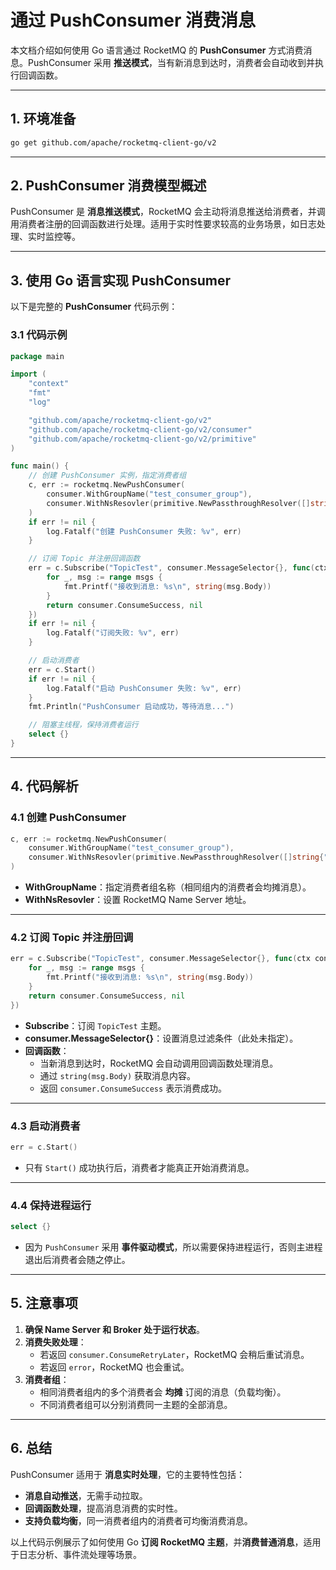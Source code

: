 # 通过 PushConsumer 消费消息

本文档介绍如何使用 Go 语言通过 RocketMQ 的 **PushConsumer** 方式消费消息。PushConsumer 采用 **推送模式**，当有新消息到达时，消费者会自动收到并执行回调函数。

---

## 1. 环境准备

  ```bash
  go get github.com/apache/rocketmq-client-go/v2
  ```

---

## 2. PushConsumer 消费模型概述

PushConsumer 是 **消息推送模式**，RocketMQ 会主动将消息推送给消费者，并调用消费者注册的回调函数进行处理。适用于实时性要求较高的业务场景，如日志处理、实时监控等。

---

## 3. 使用 Go 语言实现 PushConsumer

以下是完整的 **PushConsumer** 代码示例：

### 3.1 代码示例

```go
package main

import (
    "context"
    "fmt"
    "log"

    "github.com/apache/rocketmq-client-go/v2"
    "github.com/apache/rocketmq-client-go/v2/consumer"
    "github.com/apache/rocketmq-client-go/v2/primitive"
)

func main() {
    // 创建 PushConsumer 实例，指定消费者组
    c, err := rocketmq.NewPushConsumer(
        consumer.WithGroupName("test_consumer_group"),
        consumer.WithNsResovler(primitive.NewPassthroughResolver([]string{"127.0.0.1:9876"})), // Name Server 地址
    )
    if err != nil {
        log.Fatalf("创建 PushConsumer 失败: %v", err)
    }

    // 订阅 Topic 并注册回调函数
    err = c.Subscribe("TopicTest", consumer.MessageSelector{}, func(ctx context.Context, msgs ...*primitive.MessageExt) (consumer.ConsumeResult, error) {
        for _, msg := range msgs {
            fmt.Printf("接收到消息: %s\n", string(msg.Body))
        }
        return consumer.ConsumeSuccess, nil
    })
    if err != nil {
        log.Fatalf("订阅失败: %v", err)
    }

    // 启动消费者
    err = c.Start()
    if err != nil {
        log.Fatalf("启动 PushConsumer 失败: %v", err)
    }
    fmt.Println("PushConsumer 启动成功，等待消息...")

    // 阻塞主线程，保持消费者运行
    select {}
}
```

---

## 4. 代码解析

### 4.1 **创建 PushConsumer**
```go
c, err := rocketmq.NewPushConsumer(
    consumer.WithGroupName("test_consumer_group"),
    consumer.WithNsResovler(primitive.NewPassthroughResolver([]string{"127.0.0.1:9876"})),
)
```
- **WithGroupName**：指定消费者组名称（相同组内的消费者会均摊消息）。
- **WithNsResovler**：设置 RocketMQ Name Server 地址。

---

### 4.2 **订阅 Topic 并注册回调**
```go
err = c.Subscribe("TopicTest", consumer.MessageSelector{}, func(ctx context.Context, msgs ...*primitive.MessageExt) (consumer.ConsumeResult, error) {
    for _, msg := range msgs {
        fmt.Printf("接收到消息: %s\n", string(msg.Body))
    }
    return consumer.ConsumeSuccess, nil
})
```
- **Subscribe**：订阅 `TopicTest` 主题。
- **consumer.MessageSelector{}**：设置消息过滤条件（此处未指定）。
- **回调函数**：
    - 当新消息到达时，RocketMQ 会自动调用回调函数处理消息。
    - 通过 `string(msg.Body)` 获取消息内容。
    - 返回 `consumer.ConsumeSuccess` 表示消费成功。

---

### 4.3 **启动消费者**
```go
err = c.Start()
```
- 只有 `Start()` 成功执行后，消费者才能真正开始消费消息。

---

### 4.4 **保持进程运行**
```go
select {}
```
- 因为 `PushConsumer` 采用 **事件驱动模式**，所以需要保持进程运行，否则主进程退出后消费者会随之停止。

---

## 5. 注意事项

1. **确保 Name Server 和 Broker 处于运行状态**。
2. **消费失败处理**：
    - 若返回 `consumer.ConsumeRetryLater`，RocketMQ 会稍后重试消息。
    - 若返回 `error`，RocketMQ 也会重试。
3. **消费者组**：
    - 相同消费者组内的多个消费者会 **均摊** 订阅的消息（负载均衡）。
    - 不同消费者组可以分别消费同一主题的全部消息。

---

## 6. 总结

PushConsumer 适用于 **消息实时处理**，它的主要特性包括：
- **消息自动推送**，无需手动拉取。
- **回调函数处理**，提高消息消费的实时性。
- **支持负载均衡**，同一消费者组内的消费者可均衡消费消息。

以上代码示例展示了如何使用 Go **订阅 RocketMQ 主题**，并**消费普通消息**，适用于日志分析、事件流处理等场景。